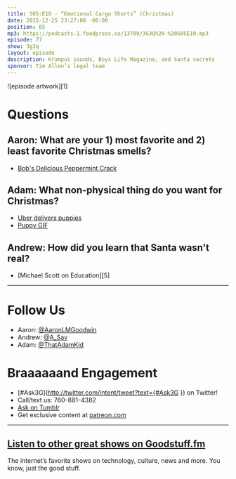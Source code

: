 ```yaml
---
title: S05:E10 - “Emotional Cargo Shorts” (Christmas)
date: 2015-12-25 23:27:00 -06:00
position: 65
mp3: https://podcasts-1.feedpress.co/13789/3G3Q%20-%20S05E10.mp3
episode: 77
show: 3g3q
layout: episode
description: Krampus sounds, Boys Life Magazine, and Santa secrets
sponsor: Tim Allen’s legal team
---
```


![episode artwork][1]

# Questions

## Aaron: What are your 1) most favorite and 2) least favorite Christmas smells?

* [Bob's Delicious Peppermint Crack][2]

## Adam: What non-physical thing do you want for Christmas?

* [Uber delivers puppies][3]
* [Puppy GIF][4]

## Andrew: How did you learn that Santa wasn't real?

* [Michael Scott on Education][5]

***

# Follow Us
* Aaron: [@AaronLMGoodwin](http://twitter.com/aaronlmgoodwin)
* Andrew: [@A_Sav](http://twitter.com/a_sav)
* Adam: [@ThatAdamKid](http://twitter.com/thatadamkid)

# Braaaaaand Engagement
* [#Ask3G](http://twitter.com/intent/tweet?text={#Ask3G }) on Twitter!
* Call/text us: 760-881-4382
* [Ask on Tumblr](http://3g3q.co/ask)
* Get exclusive content at [patreon.com](http://www.patreon.com/3g3q)

***

## [Listen to other great shows on Goodstuff.fm](http://goodstuff.fm/)
The internet’s favorite shows on technology, culture, news and more. You know, just the good stuff.


[2]: http://amzn.com/B000JJLXXK
[3]: http://www.lifedaily.com/uber-now-delivers-puppies-straight-to-your-door/
[4]: http://i.imgur.com/N4cEiOZ.gifv
[6]: http://twitter.com/aaronlmgoodwin
[7]: http://twitter.com/a_sav
[8]: http://twitter.com/thatadamkid
[9]: http://www.patreon.com/3g3q
[10]: http://goodstuff.fm/3g3q/

